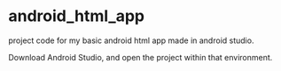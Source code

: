 # android_html_app
project code for my basic android html app made in android studio.

Download Android Studio, and open the project within that environment. 
